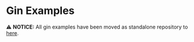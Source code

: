 # Gin Examples

⚠️  **NOTICE:** All gin examples have been moved as standalone repository to [here](https://github.com/zzu-andrew/go-example/examples).
